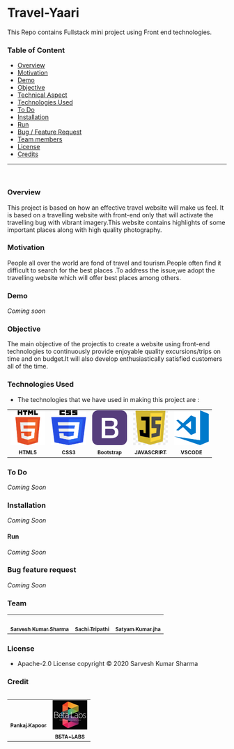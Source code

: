 # Travel-Yaari
This Repo contains Fullstack mini project using Front end technologies.

### Table of Content
  * [Overview](#overview)
  * [Motivation](#motivation)
  * [Demo](#demo)
  * [Objective](#Objective)
  * [Technical Aspect](#technical-aspect)
  * [Technologies Used](#technologies-used)
  * [To Do](#to-do)
  * [Installation](#installation)
  * [Run](#run)
  * [Bug / Feature Request](#bug-feature-request)
  * [Team members](#team)
  * [License](#license)
  * [Credits](#credits)
  
  
  <hr>
  
  <br>
  
  
  
  
  ### Overview
  
   This project is based on how an effective travel website will make us feel. It is based on a  travelling  website  with  front-end only  that  will  activate  the travelling bug with  vibrant  imagery.This  website  contains highlights  of  some  important  places  along with  high  quality photography.
  
  
  
  
  
  
  
  ### Motivation
  
  People all over the world are fond of travel and tourism.People often find it difficult to search for the best places .To address the issue,we adopt the travelling website which will offer best places among others.
  
  
  
  
  
  
  
  
  
  ### Demo
  
  _Coming soon_
  
  
  
  
  
  
  
  
  
  
  
  ### Objective
  
  
  The main objective of the projectis to create a website using  front-end  technologies to  continuously  provide enjoyable quality excursions/trips on time and on budget.It will also develop enthusiastically satisfied customers all of the time. 
  
  
  
  
  
  
  
  
  ### Technologies Used
  
  * The technologies that we have used in making this project are :
  
   <table>
  <tr>
    <td align="center">
  <a href="https://en.wikipedia.org/wiki/HTML"><img src="resources/html.jpg" width="80px;" height="80px;"  alt=""/><br /><sub><b>HTML5</b></sub></a></td>
   <td align="center">
  <a href="https://en.wikipedia.org/wiki/Cascading_Style_Sheets"><img src="resources/css.jpg" width="80px;" height="80px;"  alt=""/><br /><sub><b>CSS3</b></sub></a></td>
    <td align="center">
  <a href="https://en.wikipedia.org/wiki/Bootstrap_(front-end_framework)"><img src="resources/boot.jpg" width="80px;" height="80px;"  alt=""/><br /><sub><b>Bootstrap</b></sub></a></td>
   <td align="center">
  <a href="https://en.wikipedia.org/wiki/JavaScript"><img src="resources/js.jpg" width="80px;" height="80px;"  alt=""/><br /><sub><b>JAVASCRIPT</b></sub></a></td>
      <td align="center">
   <a href="https://en.wikipedia.org/wiki/Visual_Studio_Code"><img src="resources/vs.jpg" width="80px;" height="80px;" alt=""/><br /><sub><b>VSCODE</b></sub></a></td>
 </tr>
 </table>
   
   
   
   
   
   
   
   
   
  
  ### To Do
  
  
   _Coming Soon_
   
   
  
  
  
  
  
  
  
  
  
  
  ### Installation
  
  
   _Coming Soon_
   
  
  
  
  
  
  
  
  
  #### Run
  
  
   _Coming Soon_
   
  
  
  
  
  
  
  
  
  
  
  ### Bug feature request
  
  
   _Coming Soon_
   
   
  
  
  
  
  
  
  
  
  
  ### Team
  
  
   <table>
  <tr>
    <td align="center"><a href="https://github.com/shsarv"><img src="https://avatars2.githubusercontent.com/u/55739302?s=400&u=1e7714cb1cbe3437a527a877486c94611f0e7ab0&v=4" width="100px;" alt=""/><br /><sub><b>Sarvesh Kumar Sharma</b></sub></a></td>
   <td align="center"><a href="https://github.com/sachi42"><img src="https://avatars1.githubusercontent.com/u/61285008?s=460&v=4" width="100px;" alt=""/><br /><sub><b>Sachi Tripathi</b></sub></a></td>
   <td align="center"><a href="https://github.com/satyamjha1710"><img src="https://avatars1.githubusercontent.com/u/61418608?s=400&v=4" width="100px;" alt=""/><br /><sub><b>Satyam Kumar jha</b></sub></a></td>
   
   <tr>
    <table>
   
   
  
  
  
  
  
  
  
  
  
  ### License
  
  * Apache-2.0 License copyright &copy; 2020 Sarvesh Kumar Sharma
    
   
   
  
  
  
  
  
  
  
  
  
  
  ### Credit
  
  <table>
  <tr>
    <td align="center">
  <a href="https://github.com/pankkap"><img src="https://avatars2.githubusercontent.com/u/29678994?s=460&v=4" width="80px;" alt=""/><br /><sub><b>Pankaj Kapoor</b></sub></a></td>
   <td align="center">
  <a href="https://www.beta-labs.in/"><img src="resources/beta-labs.jpg" width="80px;" alt=""/><br /><sub><b>BETA-LABS</b></sub></a></td>
 </tr>
 </table>
  
  
